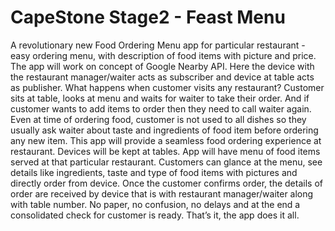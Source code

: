 
# CapeStone Stage2 - Feast Menu
A revolutionary new Food Ordering Menu app for particular restaurant - easy ordering menu, with description of food items with picture and price. The app will work on concept of Google Nearby API. Here the device with the restaurant manager/waiter acts as subscriber and device at table acts as publisher.
What happens when customer visits any restaurant? Customer sits at table, looks at menu and waits for waiter to take their order. And if customer wants to add items to order then they need to call waiter again. Even at time of ordering food, customer is not used to all dishes so they usually ask waiter about taste and ingredients of food item before ordering any new item.
This app will provide a seamless food ordering experience at restaurant. Devices will be kept at tables. App will have menu of food items served at that particular restaurant. Customers can glance at the menu, see details like ingredients, taste and type of food items with pictures and directly order from device. Once the customer confirms order, the details of order are received by device that is with restaurant manager/waiter along with table number. No paper, no confusion, no delays and at the end a consolidated check for customer is ready. That’s it, the app does it all.

